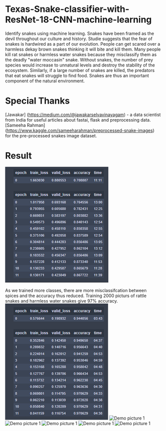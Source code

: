 # Texas-Snake-classifier-with-ResNet-18-CNN-machine-learning
Identify snakes using machine learning. Snakes have been framed as the devil throughout our culture and history. Studie suggests that the fear of snakes is hardwired as a part of our evolution. People can get scared over a harmless dekay brown snakes thinking it will bite and kill them. Many people kill rat snakes or harmless water snakes because they misclassify them as the deadly "water moccasin" snake.  Without snakes, the number of prey species would increase to unnatural levels and destroy the stability of the ecosystem. Similarly, if a large number of snakes are killed, the predators that eat snakes will struggle to find food. Snakes are thus an important component of the natural environment. 
# Special Thanks 
[Jawakar] (https://medium.com/@jawakarselvavinayagam) - a data scientist from India for useful articles about fastai, flask and preprocessing data.
[Sameeha Rahman] (https://www.kaggle.com/sameeharahman/preprocessed-snake-images) for the pre-processed snakes image dataset.

# Result
![Accuracy](https://github.com/Hanh-hub/Texas-Snake-classifier-with-ResNet-18-CNN-machine-learning/blob/main/accuracy%20log.PNG)

As we trained more classes, there are more misclassifcation between spices and the accuracy thus reduced. 
Training 2000 picturs of rattle snakes and harmless water snakes give 97% accuracy. 
![Accuracy when there are only two classes ](https://github.com/Hanh-hub/Texas-Snake-classifier-with-ResNet-18-CNN-machine-learning/blob/main/accuracy%20log%202%20classes.PNG)
![Demo picture 1](https://github.com/Hanh-hub/realtime-weather-api-react-app/blob/main/demo1.PNG)
![Demo picture 1](https://github.com/Hanh-hub/realtime-weather-api-react-app/blob/main/demo1.PNG)
![Demo picture 1](https://github.com/Hanh-hub/realtime-weather-api-react-app/blob/main/demo1.PNG)
![Demo picture 1](https://github.com/Hanh-hub/realtime-weather-api-react-app/blob/main/demo1.PNG)
![Demo picture 1](https://github.com/Hanh-hub/realtime-weather-api-react-app/blob/main/demo1.PNG)
